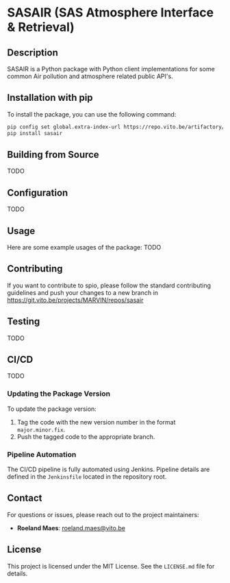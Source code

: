 
# SASAIR (SAS Atmosphere Interface & Retrieval)

## Description

SASAIR is a Python package with Python client implementations for some common Air pollution and atmosphere related public API's.


## Installation with pip

To install the package, you can use the following command:

```bash
pip config set global.extra-index-url https://repo.vito.be/artifactory/api/pypi/marvin-projects-pypi-local/simple
pip install sasair 
```


## Building from Source

TODO


## Configuration

TODO


## Usage

Here are some example usages of the package:
TODO


## Contributing

If you want to contribute to spio, please follow the standard contributing guidelines and push your changes to a new branch in
https://git.vito.be/projects/MARVIN/repos/sasair


## Testing

TODO

## CI/CD

TODO


### Updating the Package Version

To update the package version:

1. Tag the code with the new version number in the format `major.minor.fix`.
2. Push the tagged code to the appropriate branch.

### Pipeline Automation

The CI/CD pipeline is fully automated using Jenkins. Pipeline details are defined in the `Jenkinsfile` located in the repository root.

## Contact

For questions or issues, please reach out to the project maintainers:

- **Roeland Maes**: [roeland.maes@vito.be](mailto:roeland.maes@vito.be)


## License

This project is licensed under the MIT License. See the `LICENSE.md` file for details.
